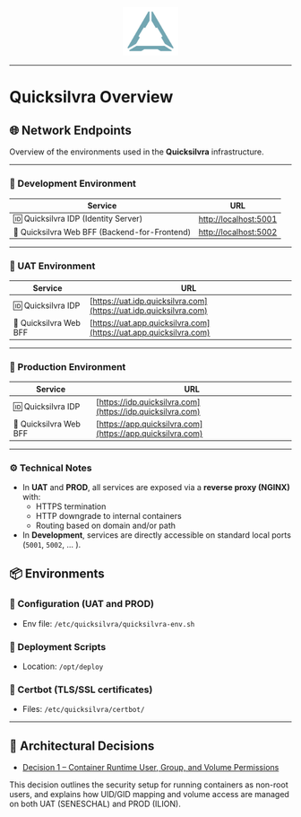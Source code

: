 
<p style="text-align: center;">
  <img src="assets/logo.png" alt="Quicksilvra Logo" style="width: 100px"/>
</p>

----

# Quicksilvra Overview

## 🌐 Network Endpoints

Overview of the environments used in the **Quicksilvra** infrastructure.

---

### 🧪 Development Environment

| Service                              | URL                                   |
|--------------------------------------|----------------------------------------|
| 🆔 Quicksilvra IDP (Identity Server) | [http://localhost:5001](http://localhost:5001) |
| 🎯 Quicksilvra Web BFF (Backend-for-Frontend)    | [http://localhost:5002](http://localhost:5002) |

---

### 🧷 UAT Environment

| Service                               | URL                                                                |
|----------------------------------------|--------------------------------------------------------------------|
| 🆔 Quicksilvra IDP                                  | [https://uat.idp.quicksilvra.com](https://uat.idp.quicksilvra.com) |
| 🎯 Quicksilvra Web BFF                             | [https://uat.app.quicksilvra.com](https://uat.app.quicksilvra.com) |

---

### 🚀 Production Environment

| Service                               | URL                                                        |
|----------------------------------------|------------------------------------------------------------|
| 🆔 Quicksilvra IDP                                  | [https://idp.quicksilvra.com](https://idp.quicksilvra.com) |
| 🎯 Quicksilvra Web BFF                             | [https://app.quicksilvra.com](https://app.quicksilvra.com) |

---

### ⚙️ Technical Notes

- In **UAT** and **PROD**, all services are exposed via a **reverse proxy (NGINX)** with:
    - HTTPS termination
    - HTTP downgrade to internal containers
    - Routing based on domain and/or path
- In **Development**, services are directly accessible on standard local ports (`5001`, `5002`, ... ).


#### 

## 📦 Environments

### 🔧 Configuration (UAT and PROD)
- Env file: `/etc/quicksilvra/quicksilvra-env.sh`

### 🚀 Deployment Scripts
- Location: `/opt/deploy`

### 🔐 Certbot (TLS/SSL certificates)
- Files: `/etc/quicksilvra/certbot/`

---

## 🧠 Architectural Decisions

- [Decision 1 – Container Runtime User, Group, and Volume Permissions](./Decisions/Decision1-ContainerRuntime-User-Group-VolumePermission.md)

This decision outlines the security setup for running containers as non-root users, and explains how UID/GID mapping and volume access are managed on both UAT (SENESCHAL) and PROD (ILION).
